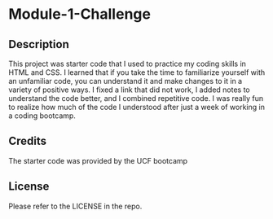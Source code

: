 # Module-1-Challenge

## Description

This project was starter code that I used to practice my coding skills in HTML and CSS. I learned that if you take the time to familiarize yourself with an unfamiliar code, you can understand it and make changes to it in a variety of positive ways. I fixed a link that did not work, I added notes to understand the code better, and I combined repetitive code. I was really fun to realize how much of the code I understood after just a week of working in a coding bootcamp.

## Credits

The starter code was provided by the UCF bootcamp

## License

Please refer to the LICENSE in the repo.
